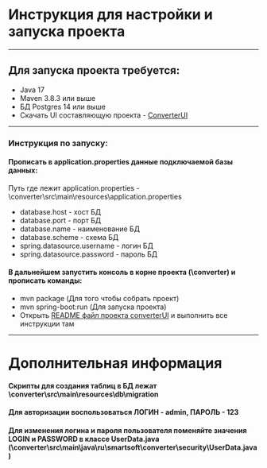 <h1>Инструкция для настройки и запуска проекта</h1>
<hr>
<h2>Для запуска проекта требуется:</h2> 

- Java 17
- Maven 3.8.3 или выше
- БД Postgres 14 или выше
- Скачать UI составляющую проекта -  <a href = "https://github.com/Freeman2021/converterUI">ConverterUI</a>
<hr>

<h3>Инструкция по запуску:</h3>

<h4>Прописать в application.properties данные подключаемой базы данных:</h4>
Путь где лежит application.properties - \converter\src\main\resources\application.properties

- database.host - хост БД
- database.port - порт БД
- database.name - наименование БД
- database.scheme - схема БД
- spring.datasource.username - логин БД
- spring.datasource.password - пароль БД

<h4>В дальнейшем запустить консоль в корне проекта (\converter) и прописать команды:</h4>

- mvn package (Для того чтобы собрать проект)
- mvn spring-boot:run (Для запуска проекта)
- Открыть <a href = "https://github.com/Freeman2021/converterUI/blob/master/README.md">README файл проекта converterUI</a> и выполнить все инструкции там 
<hr>

<h1>Дополнительная информация</h1>
<h4>Скрипты для создания таблиц в БД лежат \converter\src\main\resources\db\migration</h4>
<h4>Для авторизации воспользоваться ЛОГИН - admin, ПАРОЛЬ - 123</h4>
<h4>Для изменения логина и пароля пользователя поменяйте значения LOGIN и PASSWORD в классе UserData.java (\converter\src\main\java\ru\smartsoft\converter\security\UserData.java)</h4>